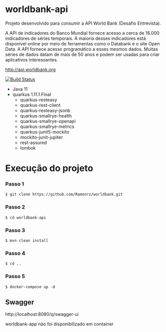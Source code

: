 
# worldbank-api

Projeto desenvolvido para consumir a API World Bank (Desafio Entrevista).

A API de indicadores do Banco Mundial fornece acesso a cerca de 16.000 indicadores de séries temporais. A maioria desses indicadores está disponível online por meio de ferramentas como o Databank e o site Open Data. A API fornece acesso programático a esses mesmos dados. Muitas séries de dados datam de mais de 50 anos e podem ser usadas para criar aplicativos interessantes.

http://api.worldbank.org

[![Build Status](https://travis-ci.org/joemccann/dillinger.svg?branch=master)](https://travis-ci.org/joemccann/dillinger)

- Java 11
- quarkus 1.11.1.Final
    - quarkus-resteasy
    - quarkus-rest-client
    - quarkus-resteasy-jsonb
    - quarkus-smallrye-health
    - quarkus-smallrye-openapi
    - quarkus-smallrye-metrics
    - quarkus-junit5-mockito
    - mockito-junit-jupiter
    - rest-assured
    - lombok

# Execução do projeto 

### Passo 1
```shell script
$ git clone https://github.com/Ramonrz/worldbank.git
```
### Passo 2 
```shell script
$ cd worldbank-api
```
### Passo 3
```shell script
$ mvn clean install
```
### Passo 4
```shell script
$ cd ..
```
### Passo 5

```shell script
$ docker-compose up -d
```
## Swagger
http://localhost:8080/q/swagger-ui


worldbank-app não foi disponibilizado em container
